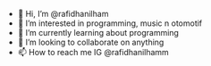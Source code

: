 - 👋 Hi, I’m @rafidhanilham
- 👀 I’m interested in programming, music n otomotif
- 🌱 I’m currently learning about programming
- 💞️ I’m looking to collaborate on anything
- 📫 How to reach me IG @rafidhanilhamm

<!---
rafidhanilham/rafidhanilham is a ✨ special ✨ repository because its `README.md` (this file) appears on your GitHub profile.
You can click the Preview link to take a look at your changes.
--->
